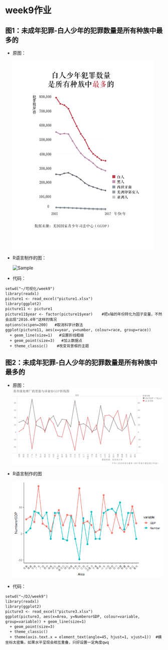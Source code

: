 # week9作业
## 图1：未成年犯罪-白人少年的犯罪数量是所有种族中最多的
- 原图：
  <p>
	  <img src="https://github.com/ChenM-7/CM-task/blob/master/week6/picture/%E5%9B%BE1%20%E6%9C%80%E7%BB%88%E7%89%88-01.jpg" alt="Sample"  width="450" height="600">
	  <p align="center">
	  </p>
  </p>
  
- R语言制作的图：

  <p>
	  <img src="](https://github.com/ChenM-7/CM-task/blob/master/week9/picture1-1.jpg" alt="Sample"  width="450" height="600">
	  <p align="center">
	  </p>
  </p>
  
- 代码：

```
setwd("~/可视化/week9")
library(readxl)
picture1 <- read_excel("picture1.xlsx")
library(ggplot2)
picture11 <- picture1
picture11$year <- factor(picture1$year)    #把x轴的年份转化为因子变量，不然会出现"2016.4年"这样的情况
options(scipen=200)   #取消科学计数法
ggplot(picture11, aes(x=year, y=number, colour=race, group=race)) 
  + geom_line(size=1) 	#设置折线粗细
  + geom_point(size=3) 	 #加上数据点
  + theme_classic()    #改变背景框的主题
```
## 图2：未成年犯罪-白人少年的犯罪数量是所有种族中最多的
- 原图：
  ![图2.1](https://github.com/ChenM-7/CM-task/blob/master/week4/picture/%E5%9B%BE2.1-%E5%8E%BF%E5%B8%82%E7%BA%A7%E5%A4%84%E7%90%86%E5%8E%82%E7%9A%84%E5%B7%AE%E5%80%BC%E4%B8%8E%E8%AF%A5%E7%9C%81%E4%BB%BDGDP%E6%8A%98%E7%BA%BF%E5%9B%BE.png)
- R语言制作的图

	![picture3.1](https://github.com/ChenM-7/CM-task/blob/master/week9/picture3%2C1.png)

- 代码：

```
setwd("~/DJ/week9")
library(readxl)
library(ggplot2)
picture3 <- read_excel("picture3.xlsx")
ggplot(picture3, aes(x=Area, y=NumberorGDP, colour=variable, group=variable)) + geom_line(size=1) 
  + geom_point(size=3) 
  + theme_classic()
  + theme(axis.text.x = element_text(angle=45, hjust=1, vjust=1))  #横坐标太密集，如果水平呈现会相互重叠，只好设置一定角度qwq
```
